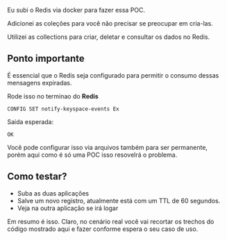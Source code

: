 Eu subi o Redis via docker para fazer essa POC.

Adicionei as coleções para você não precisar se preocupar em cria-las.

Utilizei as collections para criar, deletar e consultar os dados no Redis.

## Ponto importante

É essencial que o Redis seja configurado para permitir o consumo dessas mensagens expiradas.

Rode isso no terminao do **Redis**

```
CONFIG SET notify-keyspace-events Ex
```

Saida esperada:
```
OK
```

Você pode configurar isso via arquivos também para ser permanente, porém aqui como é só uma POC isso resovelrá o problema.


## Como testar?

- Suba as duas aplicações
- Salve um novo registro, atualmente está com um TTL de 60 segundos.
- Veja na outra aplicação se irá logar

Em resumo é isso. Claro, no cenário real você vai recortar os trechos do código mostrado aqui e
fazer conforme espera o seu caso de uso.